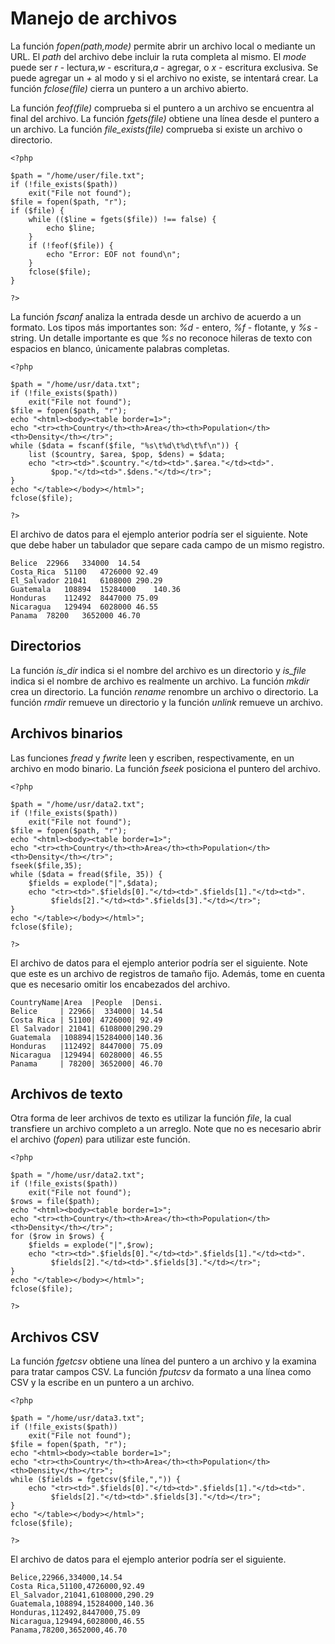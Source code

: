 # Manejo de archivos

La función *fopen(path,mode)* permite abrir un archivo local o mediante un URL. El *path* del archivo debe incluir la ruta completa al mismo. El *mode* puede ser *r* - lectura,*w* - escritura,*a* - agregar, o *x* - escritura exclusiva. Se puede agregar un *+* al modo y si el archivo no existe, se intentará crear. La función *fclose(file)* cierra un puntero a un archivo abierto.

La función *feof(file)* comprueba si el puntero a un archivo se encuentra al final del archivo. La función *fgets(file)* obtiene una línea desde el puntero a un archivo. La función *file_exists(file)* comprueba si existe un archivo o directorio.

	<?php
	
	$path = "/home/user/file.txt";
	if (!file_exists($path))
	    exit("File not found");
	$file = fopen($path, "r");
	if ($file) {
		while (($line = fgets($file)) !== false) {
			echo $line;
		}
		if (!feof($file)) {
			echo "Error: EOF not found\n";
		}
		fclose($file);
	}
	
	?>

La función *fscanf* analiza la entrada desde un archivo de acuerdo a un formato. Los tipos más importantes son: *%d* - entero, *%f* - flotante, y *%s* - string. Un detalle importante es que *%s* no reconoce hileras de texto con espacios en blanco, únicamente palabras completas.

	<?php
	
	$path = "/home/usr/data.txt";
	if (!file_exists($path))
		exit("File not found");
	$file = fopen($path, "r");
	echo "<html><body><table border=1>";
	echo "<tr><th>Country</th><th>Area</th><th>Population</th><th>Density</th></tr>";
	while ($data = fscanf($file, "%s\t%d\t%d\t%f\n")) {
	    list ($country, $area, $pop, $dens) = $data;
	    echo "<tr><td>".$country."</td><td>".$area."</td><td>".
			 $pop."</td><td>".$dens."</td></tr>";
	}
	echo "</table></body></html>";
	fclose($file);
	
	?>

El archivo de datos para el ejemplo anterior podría ser el siguiente. Note que debe haber un tabulador que separe cada campo de un mismo registro.

	Belice	22966	334000	14.54
	Costa_Rica	51100	4726000	92.49
	El_Salvador	21041	6108000	290.29
	Guatemala	108894	15284000	140.36
	Honduras	112492	8447000	75.09
	Nicaragua	129494	6028000	46.55
	Panama	78200	3652000	46.70

## Directorios

La función *is_dir* indica si el nombre del archivo es un directorio y *is_file* indica si el nombre de archivo es realmente un archivo. La función *mkdir* crea un directorio. La función *rename* renombre un archivo o directorio. La función *rmdir* remueve un directorio y la función *unlink* remueve un archivo.

## Archivos binarios

Las funciones *fread* y *fwrite* leen y escriben, respectivamente, en un archivo en modo binario. La función *fseek* posiciona el puntero del archivo.

	<?php
	
	$path = "/home/usr/data2.txt";
	if (!file_exists($path))
		exit("File not found");
	$file = fopen($path, "r");
	echo "<html><body><table border=1>";
	echo "<tr><th>Country</th><th>Area</th><th>Population</th><th>Density</th></tr>";
	fseek($file,35);
	while ($data = fread($file, 35)) {
	    $fields = explode("|",$data);
	    echo "<tr><td>".$fields[0]."</td><td>".$fields[1]."</td><td>".
			 $fields[2]."</td><td>".$fields[3]."</td></tr>";
	}
	echo "</table></body></html>";
	fclose($file);
	
	?>

El archivo de datos para el ejemplo anterior podría ser el siguiente. Note que este es un archivo de registros de tamaño fijo. Además, tome en cuenta que es necesario omitir los encabezados del archivo.

	CountryName|Area  |People  |Densi.
	Belice     | 22966|  334000| 14.54
	Costa Rica | 51100| 4726000| 92.49
	El Salvador| 21041| 6108000|290.29
	Guatemala  |108894|15284000|140.36
	Honduras   |112492| 8447000| 75.09
	Nicaragua  |129494| 6028000| 46.55
	Panama     | 78200| 3652000| 46.70

## Archivos de texto

Otra forma de leer archivos de texto es utilizar la función *file*, la cual transfiere un archivo completo a un arreglo. Note que no es necesario abrir el archivo (*fopen*) para utilizar este función.

	<?php
	
	$path = "/home/usr/data2.txt";
	if (!file_exists($path))
		exit("File not found");
	$rows = file($path);
	echo "<html><body><table border=1>";
	echo "<tr><th>Country</th><th>Area</th><th>Population</th><th>Density</th></tr>";
	for ($row in $rows) {
	    $fields = explode("|",$row);
	    echo "<tr><td>".$fields[0]."</td><td>".$fields[1]."</td><td>".
			 $fields[2]."</td><td>".$fields[3]."</td></tr>";
	}
	echo "</table></body></html>";
	fclose($file);
	
	?>

## Archivos CSV

La función *fgetcsv* obtiene una línea del puntero a un archivo y la examina para tratar campos CSV. La función *fputcsv* da formato a una línea como CSV y la escribe en un puntero a un archivo.

	<?php
	
	$path = "/home/usr/data3.txt";
	if (!file_exists($path))
		exit("File not found");
	$file = fopen($path, "r");
	echo "<html><body><table border=1>";
	echo "<tr><th>Country</th><th>Area</th><th>Population</th><th>Density</th></tr>";
	while ($fields = fgetcsv($file,",")) {
	    echo "<tr><td>".$fields[0]."</td><td>".$fields[1]."</td><td>".
			 $fields[2]."</td><td>".$fields[3]."</td></tr>";
	}
	echo "</table></body></html>";
	fclose($file);
	
	?>

El archivo de datos para el ejemplo anterior podría ser el siguiente.

	Belice,22966,334000,14.54
	Costa Rica,51100,4726000,92.49
	El_Salvador,21041,6108000,290.29
	Guatemala,108894,15284000,140.36
	Honduras,112492,8447000,75.09
	Nicaragua,129494,6028000,46.55
	Panama,78200,3652000,46.70